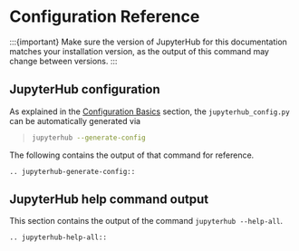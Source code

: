 # Configuration Reference

:::{important}
Make sure the version of JupyterHub for this documentation matches your
installation version, as the output of this command may change between versions.
:::

## JupyterHub configuration

As explained in the [Configuration Basics](../getting-started/config-basics.html#generate-a-default-config-file)
section, the `jupyterhub_config.py` can be automatically generated via

> ```bash
> jupyterhub --generate-config
> ```

The following contains the output of that command for reference.

```{eval-rst}
.. jupyterhub-generate-config::
```

## JupyterHub help command output

This section contains the output of the command `jupyterhub --help-all`.

```{eval-rst}
.. jupyterhub-help-all::
```
